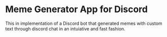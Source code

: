 # Meme Generator App for Discord

This in implementation of a Discord bot that generated memes with custom text through discord chat in an intuiative and fast fashion.
